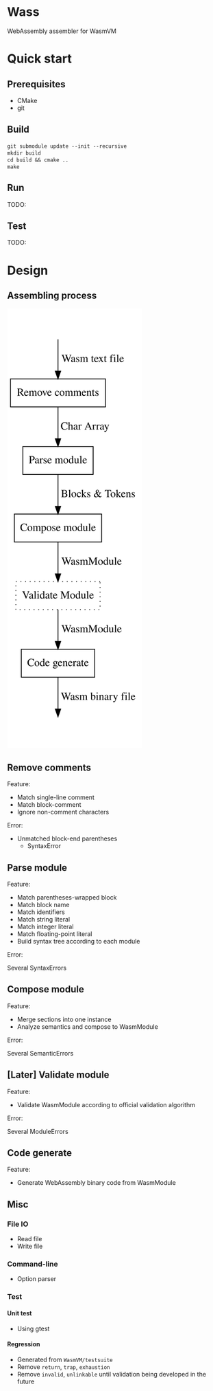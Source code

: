 # Wass

WebAssembly assembler for WasmVM

# Quick start

## Prerequisites

* CMake
* git

## Build

```shell
git submodule update --init --recursive
mkdir build
cd build && cmake ..
make
```

## Run

TODO:

## Test

TODO:

# Design

## Assembling process

![](docs/Design.svg)

## Remove comments

Feature:

* Match single-line comment
* Match block-comment
* Ignore non-comment characters

Error:

* Unmatched block-end parentheses
    * SyntaxError

## Parse module

Feature:

* Match parentheses-wrapped block
* Match block name
* Match identifiers
* Match string literal
* Match integer literal
* Match floating-point literal
* Build syntax tree according to each module

Error:

Several SyntaxErrors

## Compose module

Feature:

* Merge sections into one instance
* Analyze semantics and compose to WasmModule

Error:

Several SemanticErrors

## [Later] Validate module

Feature: 

* Validate WasmModule according to official validation algorithm

Error:

Several ModuleErrors

## Code generate

Feature:

* Generate WebAssembly binary code from WasmModule

## Misc

### File IO

* Read file
* Write file

### Command-line
* Option parser

### Test

#### Unit test

* Using gtest

#### Regression

* Generated from `WasmVM/testsuite`
* Remove `return`, `trap`, `exhaustion`
* Remove `invalid`, `unlinkable` until validation being developed in the future